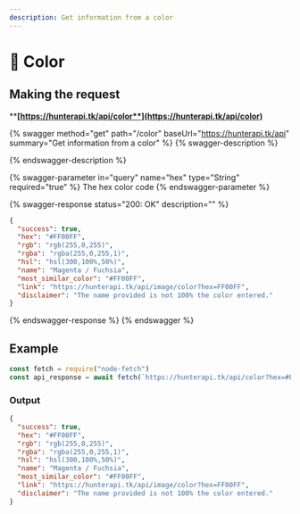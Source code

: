 ```yaml
---
description: Get information from a color
---
```


# 🎨 Color

## Making the request

****[**https://hunterapi.tk/api/color**](https://hunterapi.tk/api/color)****

{% swagger method="get" path="/color" baseUrl="https://hunterapi.tk/api" summary="Get information from a color" %}
{% swagger-description %}

{% endswagger-description %}

{% swagger-parameter in="query" name="hex" type="String" required="true" %}
The hex color code
{% endswagger-parameter %}

{% swagger-response status="200: OK" description="" %}
```json
{
  "success": true,
  "hex": "#FF00FF",
  "rgb": "rgb(255,0,255)",
  "rgba": "rgba(255,0,255,1)",
  "hsl": "hsl(300,100%,50%)",
  "name": "Magenta / Fuchsia",
  "most_similar_color": "#FF00FF",
  "link": "https://hunterapi.tk/api/image/color?hex=FF00FF",
  "disclaimer": "The name provided is not 100% the color entered."
}
```
{% endswagger-response %}
{% endswagger %}

## Example

```javascript
const fetch = require("node-fetch")
const api_response = await fetch(`https://hunterapi.tk/api/color?hex=#FF00FF`).then(r => r.json())
```

### Output

```json
{
  "success": true,
  "hex": "#FF00FF",
  "rgb": "rgb(255,0,255)",
  "rgba": "rgba(255,0,255,1)",
  "hsl": "hsl(300,100%,50%)",
  "name": "Magenta / Fuchsia",
  "most_similar_color": "#FF00FF",
  "link": "https://hunterapi.tk/api/image/color?hex=FF00FF",
  "disclaimer": "The name provided is not 100% the color entered."
}
```
